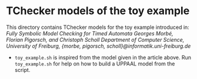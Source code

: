 # TChecker models of the toy example

This directory contains TChecker models for the toy example introduced in:
*Fully Symbolic Model Checking for Timed Automata
Georges Morbé, Florian Pigorsch, and Christoph Scholl
Department of Computer Science, University of Freiburg,
{morbe, pigorsch, scholl}@informatik.uni-freiburg.de*

- `toy_example.sh` is inspired from the model given in the article above.
Run `toy_example.sh` for help on how to build a UPPAAL model from the script.
